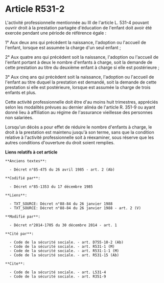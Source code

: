# Article R531-2

L'activité professionnelle mentionnée au III de l'article L. 531-4 pouvant ouvrir droit à la prestation partagée d'éducation
de l'enfant doit avoir été exercée pendant une période de référence égale : 

1° Aux deux ans qui précèdent la naissance, l'adoption ou l'accueil de l'enfant, lorsque est assumée la charge d'un seul
enfant ; 

2° Aux quatre ans qui précèdent soit la naissance, l'adoption ou l'accueil de l'enfant portant à deux le nombre d'enfants à
charge, soit la demande de cette prestation au titre du deuxième enfant à charge si elle est postérieure ; 

3° Aux cinq ans qui précèdent soit la naissance, l'adoption ou l'accueil de l'enfant au titre duquel la prestation est
demandé, soit la demande de cette prestation si elle est postérieure, lorsque est assumée la charge de trois enfants et
plus. 

Cette activité professionnelle doit être d'au moins huit trimestres, appréciés selon les modalités prévues au dernier alinéa
de l'article R. 351-9 ou ayant donné lieu à affiliation au régime de l'assurance vieillesse des personnes non salariées. 

Lorsqu'un décès a pour effet de réduire le nombre d'enfants à charge, le droit à la prestation est maintenu jusqu'à son
terme, sans que la condition relative à l'activité professionnelle soit à réexaminer, sous réserve que les autres conditions
d'ouverture du droit soient remplies.

**Liens relatifs à cet article**

	**Anciens textes**:

	  - Décret n°85-475 du 26 avril 1985 - art. 2 (Ab)

	**Codifié par**:

	  - Décret n°85-1353 du 17 décembre 1985

	**Liens**:

	  - TXT_SOURCE: Décret n°88-84 du 26 janvier 1988
	  - TXT_SOURCE: Décret n°88-84 du 26 janvier 1988 - art. 2 (V)

	**Modifié par**:

	  - Décret n°2014-1705 du 30 décembre 2014 - art. 1

	**Cité par**:

	  - Code de la sécurité sociale. - art. D755-10-2 (Ab)
	  - Code de la sécurité sociale. - art. R531-1 (M)
	  - Code de la sécurité sociale. - art. R531-1-1 (M)
	  - Code de la sécurité sociale. - art. R531-15 (Ab)

	**Cite**:

	  - Code de la sécurité sociale. - art. L531-4
	  - Code de la sécurité sociale. - art. R351-9
